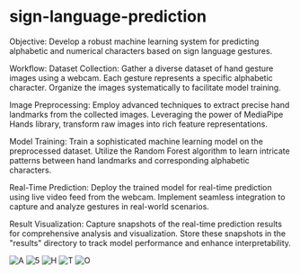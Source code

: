 # sign-language-prediction
Objective: Develop a robust machine learning system for predicting alphabetic and numerical characters based on sign language gestures.

Workflow:
Dataset Collection: Gather a diverse dataset of hand gesture images using a webcam. Each gesture represents a specific alphabetic character. Organize the images systematically to facilitate model training.

Image Preprocessing: Employ advanced techniques to extract precise hand landmarks from the collected images. Leveraging the power of MediaPipe Hands library, transform raw images into rich feature representations.

Model Training: Train a sophisticated machine learning model on the preprocessed dataset. Utilize the Random Forest algorithm to learn intricate patterns between hand landmarks and corresponding alphabetic characters.

Real-Time Prediction: Deploy the trained model for real-time prediction using live video feed from the webcam. Implement seamless integration to capture and analyze gestures in real-world scenarios.

Result Visualization: Capture snapshots of the real-time prediction results for comprehensive analysis and visualization. Store these snapshots in the "results" directory to track model performance and enhance interpretability.



![A](https://github.com/JeevanPrasathJ/sign-language-prediction/assets/149681823/6612c0db-c54e-4922-9616-2d2f41ea59f9)
![5](https://github.com/JeevanPrasathJ/sign-language-prediction/assets/149681823/7883894e-9bf7-48ef-ac82-40f8b5e7be58)
![H](https://github.com/JeevanPrasathJ/sign-language-prediction/assets/149681823/5614309e-7dc6-4701-abaf-edf328560123)
![T](https://github.com/JeevanPrasathJ/sign-language-prediction/assets/149681823/c2e2496e-ae70-4c74-91ef-b33c7cfa14aa)
![O](https://github.com/JeevanPrasathJ/sign-language-prediction/assets/149681823/00ed8372-0a2c-4cf0-9595-c3ad3afba534)




